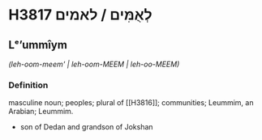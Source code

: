 # H3817 לְאֻמִּים / לאמים

## Lᵉʼummîym

_(leh-oom-meem' | leh-oom-MEEM | leh-oo-MEEM)_

### Definition

masculine noun; peoples; plural of [[H3816]]; communities; Leummim, an Arabian; Leummim.

- son of Dedan and grandson of Jokshan
